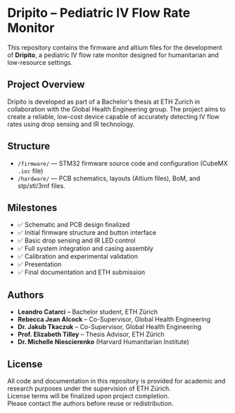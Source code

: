# Dripito – Pediatric IV Flow Rate Monitor

This repository contains the firmware and altium files for the development of **Dripito**, a pediatric IV flow rate monitor designed for humanitarian and low-resource settings.

## Project Overview

Dripito is developed as part of a Bachelor's thesis at ETH Zurich in collaboration with the Global Health Engineering group. The project aims to create a reliable, low-cost device capable of accurately detecting IV flow rates using drop sensing and IR technology.

## Structure

- `/firmware/` — STM32 firmware source code and configuration (CubeMX `.ioc` file)
- `/hardware/` — PCB schematics, layouts (Altium files), BoM, and stp/stl/3mf files.

## Milestones

- ✅ Schematic and PCB design finalized  
- ✅ Initial firmware structure and button interface  
- ✅ Basic drop sensing and IR LED control  
- ✅ Full system integration and casing assembly  
- ✅ Calibration and experimental validation
- ✅ Presentation
- ✅ Final documentation and ETH submission  

## Authors

- **Leandro Catarci** – Bachelor student, ETH Zürich
- **Rebecca Jean Alcock** – Co-Supervisor, Global Health Engineering  
- **Dr. Jakub Tkaczuk** – Co-Supervisor, Global Health Engineering  
- **Prof. Elizabeth Tilley** – Thesis Advisor, ETH Zürich
- **Dr. Michelle Niescierenko** (Harvard Humanitarian Institute)

## License

All code and documentation in this repository is provided for academic and research purposes under the supervision of ETH Zürich.  
License terms will be finalized upon project completion.  
Please contact the authors before reuse or redistribution.
